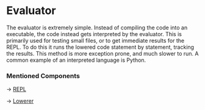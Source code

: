 # Evaluator

The evaluator is extremely simple. Instead of compiling the code into an executable, the code instead gets interpreted
by the evaluator. This is primarily used for testing small files, or to get immediate results for the REPL. To do this
it runs the lowered code statement by statement, tracking the results. This method is more exception prone, and much
slower to run. A common example of an interpreted language is Python.

### Mentioned Components

-> [REPL](Repl.md)

-> [Lowerer](Lowerer.md)
